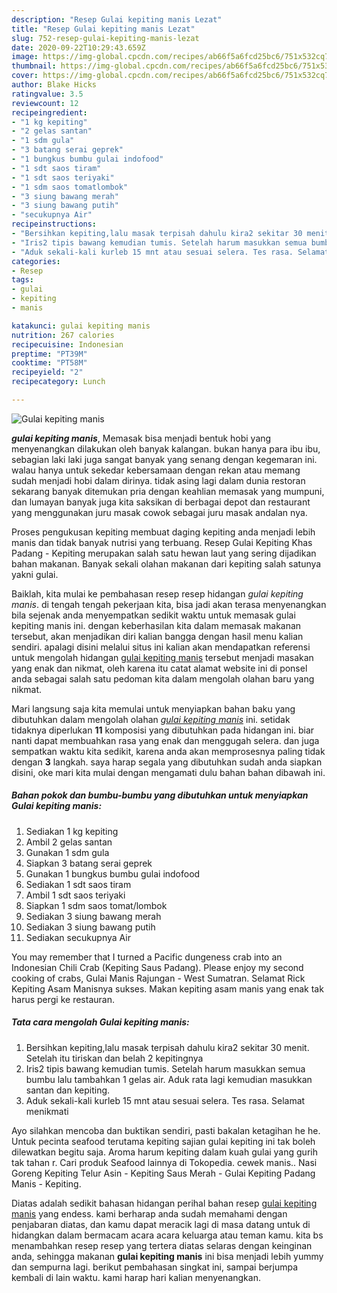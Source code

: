 ```yaml
---
description: "Resep Gulai kepiting manis Lezat"
title: "Resep Gulai kepiting manis Lezat"
slug: 752-resep-gulai-kepiting-manis-lezat
date: 2020-09-22T10:29:43.659Z
image: https://img-global.cpcdn.com/recipes/ab66f5a6fcd25bc6/751x532cq70/gulai-kepiting-manis-foto-resep-utama.jpg
thumbnail: https://img-global.cpcdn.com/recipes/ab66f5a6fcd25bc6/751x532cq70/gulai-kepiting-manis-foto-resep-utama.jpg
cover: https://img-global.cpcdn.com/recipes/ab66f5a6fcd25bc6/751x532cq70/gulai-kepiting-manis-foto-resep-utama.jpg
author: Blake Hicks
ratingvalue: 3.5
reviewcount: 12
recipeingredient:
- "1 kg kepiting"
- "2 gelas santan"
- "1 sdm gula"
- "3 batang serai geprek"
- "1 bungkus bumbu gulai indofood"
- "1 sdt saos tiram"
- "1 sdt saos teriyaki"
- "1 sdm saos tomatlombok"
- "3 siung bawang merah"
- "3 siung bawang putih"
- "secukupnya Air"
recipeinstructions:
- "Bersihkan kepiting,lalu masak terpisah dahulu kira2 sekitar 30 menit. Setelah itu tiriskan dan belah 2 kepitingnya"
- "Iris2 tipis bawang kemudian tumis. Setelah harum masukkan semua bumbu lalu tambahkan 1 gelas air. Aduk rata lagi kemudian masukkan santan dan kepiting."
- "Aduk sekali-kali kurleb 15 mnt atau sesuai selera. Tes rasa. Selamat menikmati"
categories:
- Resep
tags:
- gulai
- kepiting
- manis

katakunci: gulai kepiting manis 
nutrition: 267 calories
recipecuisine: Indonesian
preptime: "PT39M"
cooktime: "PT58M"
recipeyield: "2"
recipecategory: Lunch

---
```



![Gulai kepiting manis](https://img-global.cpcdn.com/recipes/ab66f5a6fcd25bc6/751x532cq70/gulai-kepiting-manis-foto-resep-utama.jpg)

<b><i>gulai kepiting manis</i></b>, Memasak bisa menjadi bentuk hobi yang menyenangkan dilakukan oleh banyak kalangan. bukan hanya para ibu ibu, sebagian laki laki juga sangat banyak yang senang dengan kegemaran ini. walau hanya untuk sekedar kebersamaan dengan rekan atau memang sudah menjadi hobi dalam dirinya. tidak asing lagi dalam dunia restoran sekarang banyak ditemukan pria dengan keahlian memasak yang mumpuni, dan lumayan banyak juga kita saksikan di berbagai depot dan restaurant yang menggunakan juru masak cowok sebagai juru masak andalan nya.

Proses pengukusan kepiting membuat daging kepiting anda menjadi lebih manis dan tidak banyak nutrisi yang terbuang. Resep Gulai Kepiting Khas Padang - Kepiting merupakan salah satu hewan laut yang sering dijadikan bahan makanan. Banyak sekali olahan makanan dari kepiting salah satunya yakni gulai.

Baiklah, kita mulai ke pembahasan resep resep hidangan <i>gulai kepiting manis</i>. di tengah tengah pekerjaan kita, bisa jadi akan terasa menyenangkan bila sejenak anda menyempatkan sedikit waktu untuk memasak gulai kepiting manis ini. dengan keberhasilan kita dalam memasak makanan tersebut, akan menjadikan diri kalian bangga dengan hasil menu kalian sendiri. apalagi disini melalui situs ini kalian akan mendapatkan referensi untuk mengolah hidangan <u>gulai kepiting manis</u> tersebut menjadi masakan yang enak dan nikmat, oleh karena itu catat alamat website ini di ponsel anda sebagai salah satu pedoman kita dalam mengolah olahan baru yang nikmat.


Mari langsung saja kita memulai untuk menyiapkan bahan baku yang dibutuhkan dalam mengolah olahan <u><i>gulai kepiting manis</i></u> ini. setidak tidaknya diperlukan <b>11</b> komposisi yang dibutuhkan pada hidangan ini. biar nanti dapat membuahkan rasa yang enak dan menggugah selera. dan juga sempatkan waktu kita sedikit, karena anda akan memprosesnya paling tidak dengan <b>3</b> langkah. saya harap segala yang dibutuhkan sudah anda siapkan disini, oke mari kita mulai dengan mengamati dulu bahan bahan dibawah ini.

<!--inarticleads1-->

##### Bahan pokok dan bumbu-bumbu yang dibutuhkan untuk menyiapkan Gulai kepiting manis:

1. Sediakan 1 kg kepiting
1. Ambil 2 gelas santan
1. Gunakan 1 sdm gula
1. Siapkan 3 batang serai geprek
1. Gunakan 1 bungkus bumbu gulai indofood
1. Sediakan 1 sdt saos tiram
1. Ambil 1 sdt saos teriyaki
1. Siapkan 1 sdm saos tomat/lombok
1. Sediakan 3 siung bawang merah
1. Sediakan 3 siung bawang putih
1. Sediakan secukupnya Air


You may remember that I turned a Pacific dungeness crab into an Indonesian Chili Crab (Kepiting Saus Padang). Please enjoy my second cooking of crabs, Gulai Manis Rajungan - West Sumatran. Selamat Rick Kepiting Asam Manisnya sukses. Makan kepiting asam manis yang enak tak harus pergi ke restauran. 

<!--inarticleads2-->

##### Tata cara mengolah Gulai kepiting manis:

1. Bersihkan kepiting,lalu masak terpisah dahulu kira2 sekitar 30 menit. Setelah itu tiriskan dan belah 2 kepitingnya
1. Iris2 tipis bawang kemudian tumis. Setelah harum masukkan semua bumbu lalu tambahkan 1 gelas air. Aduk rata lagi kemudian masukkan santan dan kepiting.
1. Aduk sekali-kali kurleb 15 mnt atau sesuai selera. Tes rasa. Selamat menikmati


Ayo silahkan mencoba dan buktikan sendiri, pasti bakalan ketagihan he he. Untuk pecinta seafood terutama kepiting sajian gulai kepiting ini tak boleh dilewatkan begitu saja. Aroma harum kepiting dalam kuah gulai yang gurih tak tahan r. Cari produk Seafood lainnya di Tokopedia. cewek manis.. Nasi Goreng Kepiting Telur Asin - Kepiting Saus Merah - Gulai Kepiting Padang Manis - Kepiting. 

Diatas adalah sedikit bahasan hidangan perihal bahan resep <u>gulai kepiting manis</u> yang endess. kami berharap anda sudah memahami dengan penjabaran diatas, dan kamu dapat meracik lagi di masa datang untuk di hidangkan dalam bermacam acara acara keluarga atau teman kamu. kita bs menambahkan resep resep yang tertera diatas selaras dengan keinginan anda, sehingga makanan <b>gulai kepiting manis</b> ini bisa menjadi lebih yummy dan sempurna lagi. berikut pembahasan singkat ini, sampai berjumpa kembali di lain waktu. kami harap hari kalian menyenangkan.
